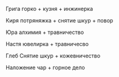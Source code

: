 Грига
горко + кузня + инжинерка

Киря
потряняжка + снятие шкур + повор

Юра
алхимия + травничество

Настя
ювелирка + травничесво 

Глеб
Снятие шкур + кожевничество

Наложение чар + горное дело
